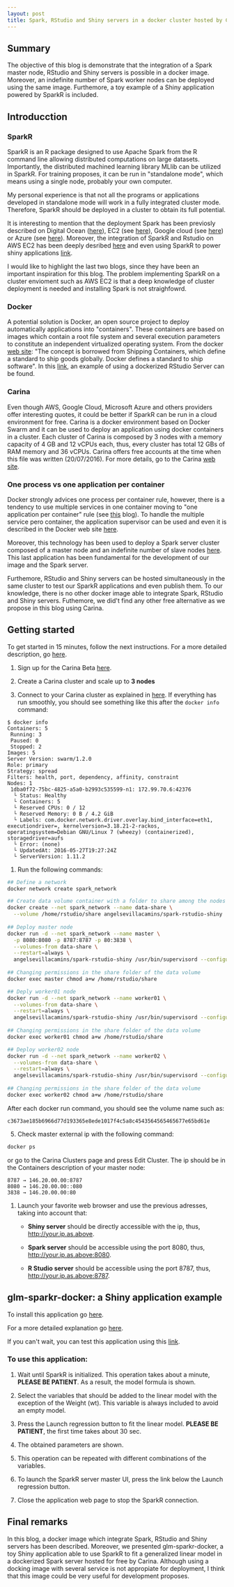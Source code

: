 ```yaml
---
layout: post
title: Spark, RStudio and Shiny servers in a docker cluster hosted by Carina
---
```

## Summary
The objective of this blog is demonstrate that the integration of a Spark master node, RStudio and Shiny servers is possible in a docker image. Moreover, an indefinite number of Spark worker nodes can be deployed using the same image. Furthemore, a toy example of a Shiny application powered by SparkR is included.

## Introducction

### SparkR

SparkR is an R package designed to use Apache Spark from the R command line allowing distributed computations on large datasets. Importantly, the distributed machined learning library MLlib can be utilized in SparkR. For training proposes, it can be run in "standalone mode", which means using a single node, probably your own computer. 

My personal experience is that not all the programs or applications developed in standalone mode will work in a fully integrated cluster mode. Therefore, SparkR should be deployed in a cluster to obtain its full potential. 

It is interesting to mention that the deployment Spark has been previosly described on Digital Ocean ([here](http://www.infolace.com/blog/2015/02/27/create-an-ad-hoc-spark-cluster/)), EC2 (see [here](http://spark.apache.org/docs/latest/ec2-scripts.html)), Google cloud (see [here](https://cloud.google.com/dataproc/)) or Azure (see [here](https://blog.sixeyed.com/spark-on-azure-big-data-made-easy/)). Moreover, the integration of SparkR and Rstudio on AWS EC2 has been deeply desribed [here](http://www.r-bloggers.com/launch-apache-spark-on-aws-ec2-and-initialize-sparkr-using-rstudio/) and even using SparkR to power shiny applications [link](www.r-bloggers.com/using-apache-sparkr-to-power-shiny-applications-part-i). 

I would like to highlight the last two blogs, since they have been an important inspiration for this blog. The problem implementing SparkR on a cluster envioment such as AWS EC2 is that a deep knowledge of cluster deployment is needed and installing Spark is not straighfowrd.

### Docker

A potential solution is Docker, an open source project to deploy automatically applications into  "containers". These containers are based on images which contain a root file system and several execution parameters to constitute an independent virtualized operating system. From the docker [web site](https://docs.docker.com): "The concept is borrowed from Shipping Containers, which define a standard to ship goods globally. Docker defines a standard to ship software". In this [link](http://code.markedmondson.me/setting-up-scheduled-R-scripts-for-an-analytics-team/), an example of using a dockerized RStudio Server can be found. 

### Carina

Even though AWS, Google Cloud, Microsoft Azure and others providers offer interesting quotes, it could be better if SparkR can be run in a cloud environment for free. Carina is a docker environment based on Docker Swarm and it can be used to deploy an application using docker containers in a cluster. Each cluster of Carina is composed by 3 nodes with a memory capacity of 4 GB and 12 vCPUs each, thus, every cluster has total 12 GBs of RAM memory and 36 vCPUs. Carina offers free accounts at the time when this file was written (20/07/2016). For more details, go to the Carina [web site](https://getcarina.com).

### One process vs one application per container
Docker strongly advices one process per container rule, however, there is a tendency to use multiple services in one container moving to "one application per container" rule (see [this](https://blog.phusion.nl/2015/01/20/baseimage-docker-fat-containers-treating-containers-vms/) blog). To handle the multiple service pero container, the application supervisor can be used and even it is described in the Docker web site [here](https://docs.docker.com/engine/admin/using_supervisord/). 

Moreover, this technology has been used to deploy a Spark server cluster composed of a master node and an indefinite number of slave nodes [here](https://www.anchormen.nl/spark-docker/). This last application has been fundamental for the development of our image and the Spark server. 

Furthemore, RStudio and Shiny servers can be hosted simultaneously in the same cluster to test our SparkR applications and even publish them. To our knowledge, there is no other docker image able to integrate Spark, RStudio and Shiny servers. Futhemore, we did't find any other free alternative as we propose in this blog using Carina.

## Getting started

To get started in 15 minutes, follow the next instructions. For a more detailed description, go [here](https://github.com/angelsevillacamins/spark-rstudio-shiny/wiki/spark-rstudio-shiny-docker-image-in-detail).

1. Sign up for the Carina Beta [here](https://app.getcarina.com/app/signup).

1. Create a Carina cluster and scale up to **3 nodes**

1. Connect to your Carina cluster as explained in [here](https://getcarina.com/docs/getting-started/getting-started-on-carina).
If everything has run smoothly, you should see something like this after the `docker info` command:

  ```
  $ docker info
  Containers: 5
   Running: 3
   Paused: 0
   Stopped: 2
  Images: 5
  Server Version: swarm/1.2.0
  Role: primary
  Strategy: spread
  Filters: health, port, dependency, affinity, constraint
  Nodes: 1
   1dba0f72-75bc-4825-a5a0-b2993c535599-n1: 172.99.70.6:42376
    └ Status: Healthy
    └ Containers: 5
    └ Reserved CPUs: 0 / 12
    └ Reserved Memory: 0 B / 4.2 GiB
    └ Labels: com.docker.network.driver.overlay.bind_interface=eth1, executiondriver=, kernelversion=3.18.21-2-rackos, operatingsystem=Debian GNU/Linux 7 (wheezy) (containerized), storagedriver=aufs
    └ Error: (none)
    └ UpdatedAt: 2016-05-27T19:27:24Z
    └ ServerVersion: 1.11.2    
  ```

1. Run the following commands:

```sh      
## Define a network
docker network create spark_network

## Create data volume container with a folder to share among the nodes
docker create --net spark_network --name data-share \
  --volume /home/rstudio/share angelsevillacamins/spark-rstudio-shiny
  
## Deploy master node
docker run -d --net spark_network --name master \
  -p 8080:8080 -p 8787:8787 -p 80:3838 \
  --volumes-from data-share \
  --restart=always \
  angelsevillacamins/spark-rstudio-shiny /usr/bin/supervisord --configuration=/opt/conf/master.conf
  
## Changing permissions in the share folder of the data volume
docker exec master chmod a+w /home/rstudio/share

## Deply worker01 node
docker run -d --net spark_network --name worker01 \
  --volumes-from data-share \
  --restart=always \
  angelsevillacamins/spark-rstudio-shiny /usr/bin/supervisord --configuration=/opt/conf/worker.conf
  
## Changing permissions in the share folder of the data volume
docker exec worker01 chmod a+w /home/rstudio/share

## Deploy worker02 node
docker run -d --net spark_network --name worker02 \
  --volumes-from data-share \
  --restart=always \
  angelsevillacamins/spark-rstudio-shiny /usr/bin/supervisord --configuration=/opt/conf/worker.conf
  
## Changing permissions in the share folder of the data volume
docker exec worker02 chmod a+w /home/rstudio/share
```

After each docker run command, you should see the volume name such as:

```
c3673ae185b6966d77d193365e8ede1017f4c5a8c4543564565465677e65bd61e
```

5. Check master external ip with the following command:

```sh
docker ps
```
or go to the Carina Clusters page and press Edit Cluster. The ip should be in the Containers description of your master node:

```
8787 → 146.20.00.00:8787
8080 → 146.20.00.00::080
3838 → 146.20.00.00:80
```

1. Launch your favorite web browser and use the previous adresses, taking into account that:

    - **Shiny server** should be directly accessible with the ip, thus, http://your.ip.as.above.

    - **Spark server** should be accessible using the port 8080, thus, http://your.ip.as.above:8080.

    - **R Studio server** should be accessible using the port 8787, thus, http://your.ip.as.above:8787.

## glm-sparkr-docker: a Shiny application example

To install this application go [here](http://angelsevillacamins/spark-rstudio-shiny). 

For a more detailed explanation go [here](https://github.com/angelsevillacamins/spark-rstudio-shiny/wiki/glm-sparkr-docker).

If you can't wait, you can test this application using this [link](http://glmsparkrdocker.inbionova.com/).



### To use this application:

1. Wait until SparkR is initialized. This operation takes about a minute, **PLEASE BE PATIENT**. As a result, the model formula is shown.

1. Select the variables that should be added to the linear model with the exception of the Weight (wt). This variable is always included to avoid an empty model. 

1. Press the Launch regression button to fit the linear model. 
**PLEASE BE PATIENT**, the first time takes about 30 sec.

1. The obtained parameters are shown.

1. This operation can be repeated with different combinations of the variables.

1. To launch the SparkR server master UI, press the link below the Launch regression button.

1. Close the application web page to stop the SparkR connection.

## Final remarks
In this blog, a docker image which integrate Spark, RStudio and Shiny servers has been described. Moreover, we presented glm-sparkr-docker, a toy Shiny application able to use SparkR to fit a generalized linear model in a dockerized Spark server hosted for free by Carina. Although using a docking image with several service is not appropiate for deployment, I think that this image could be very useful for development proposes.
